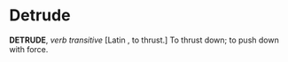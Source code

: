 # Detrude

**DETRUDE**, _verb transitive_ \[Latin , to thrust.\] To thrust down; to push down with force.